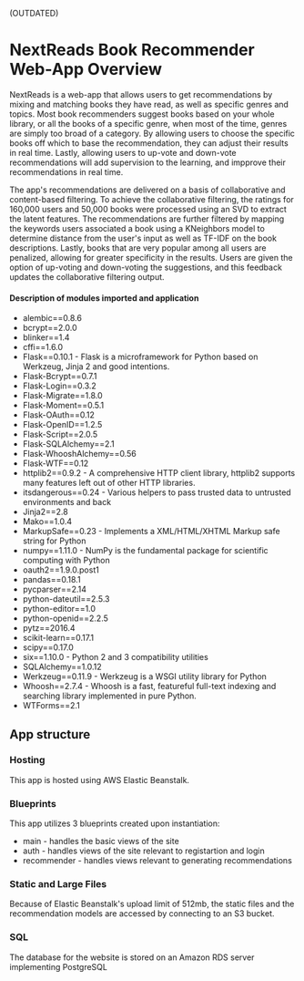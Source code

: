 (OUTDATED)
# NextReads Book Recommender Web-App Overview
NextReads is a web-app that allows users to get recommendations by mixing and matching books they have read, as well as specific genres and topics. Most book recommenders suggest books based on your whole library, or all the books of a specific genre, when most of the time, genres are simply too broad of a category. By allowing users to choose the specific books off which to base the recommendation, they can adjust their results in real time. Lastly, allowing users to up-vote and down-vote recommendations will add supervision to the learning, and impprove their recommendations in real time.


The app's recommendations are delivered on a basis of collaborative and content-based filtering. To achieve the collaborative filtering, the ratings for 160,000 users and 50,000 books were processed using an SVD to extract the latent features. The recommendations are further filtered by mapping the keywords users associated a book using a KNeighbors model to determine distance from the user's input as well as TF-IDF on the book descriptions. Lastly, books that are very popular among all users are penalized, allowing for greater specificity in the results. Users are given the option of up-voting and down-voting the suggestions, and this feedback updates the collaborative filtering output. 


#### Description of modules imported and application


* alembic==0.8.6
* bcrypt==2.0.0
* blinker==1.4
* cffi==1.6.0
* Flask==0.10.1 - Flask is a microframework for Python based on Werkzeug, Jinja 2 and good intentions.
* Flask-Bcrypt==0.7.1
* Flask-Login==0.3.2
* Flask-Migrate==1.8.0
* Flask-Moment==0.5.1
* Flask-OAuth==0.12
* Flask-OpenID==1.2.5
* Flask-Script==2.0.5
* Flask-SQLAlchemy==2.1
* Flask-WhooshAlchemy==0.56
* Flask-WTF==0.12
* httplib2==0.9.2 - A comprehensive HTTP client library, httplib2 supports many features left out of other HTTP libraries.
* itsdangerous==0.24 - Various helpers to pass trusted data to untrusted environments and back
* Jinja2==2.8
* Mako==1.0.4
* MarkupSafe==0.23 - Implements a XML/HTML/XHTML Markup safe string for Python
* numpy==1.11.0 - NumPy is the fundamental package for scientific computing with Python
* oauth2==1.9.0.post1
* pandas==0.18.1
* pycparser==2.14
* python-dateutil==2.5.3
* python-editor==1.0
* python-openid==2.2.5
* pytz==2016.4
* scikit-learn==0.17.1
* scipy==0.17.0
* six==1.10.0 - Python 2 and 3 compatibility utilities
* SQLAlchemy==1.0.12
* Werkzeug==0.11.9 - Werkzeug is a WSGI utility library for Python
* Whoosh==2.7.4 - Whoosh is a fast, featureful full-text indexing and searching library implemented in pure Python.
* WTForms==2.1

## App structure

### Hosting
This app is hosted using AWS Elastic Beanstalk. 

### Blueprints

This app utilizes 3 blueprints created upon instantiation:
* main - handles the basic views of the site
* auth - handles views of the site relevant to registartion and login
* recommender - handles views relevant to generating recommendations

### Static and Large Files

Because of Elastic Beanstalk's upload limit of 512mb, the static files and the recommendation models are accessed by connecting to an S3 bucket. 

### SQL

The database for the website is stored on an Amazon RDS server implementing PostgreSQL 






